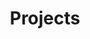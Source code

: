 ---
title: "Projects"
type: landing

# Listing view
view: community/custom_card

sections:
  - block: portfolio
    id: projects
    content:
      title: "Projects"
      subtitle: "Explore my work and collaborations"
      filters:
        folders:
          - project
        tags: []
        exclude_tags: []
        kinds:
          - page
      sort_by: 'tag'
      sort_ascending: false
      default_button_index: 0
      buttons:
        - name: "All"
          tag: '*'
        - name: "Litmus Renewal Project"
          tag: development
          link: 'https://litmus.jbnu.ac.kr/'
        - name: "3D 공간정보 모델링 프로젝트 참여"
          tag: modeling
        
    design:
      columns: '3'
      view: showcase
      flip_alt_rows: true

---